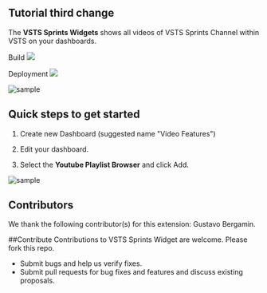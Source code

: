 ## Tutorial third change

The **VSTS Sprints Widgets** shows all videos of VSTS Sprints Channel within VSTS on your dashboards.

Build ![](https://vstssprints.visualstudio.com/YoutubeWidget/_apis/build/status/VSTSSprintsWidget)

Deployment ![](https://vstssprints.vsrm.visualstudio.com/_apis/public/Release/badge/401f8d88-e8be-40d6-8f0c-1d3c371b50e8/1/1)

![sample](img/overview_sample.png)

## Quick steps to get started ###

1. Create new Dashboard (suggested name "Video Features")

2. Edit your dashboard.

3. Select the **Youtube Playlist Browser** and click Add.
 
![sample](img/add_widget.png)
 
## Contributors
We thank the following contributor(s) for this extension: Gustavo Bergamin.

##Contribute
Contributions to VSTS Sprints Widget are welcome. Please fork this repo.

- Submit bugs and help us verify fixes.
- Submit pull requests for bug fixes and features and discuss existing proposals.

